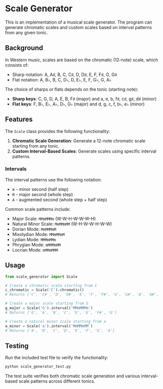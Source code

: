 # Scale Generator

This is an implementation of a musical scale generator. The program can generate chromatic scales and custom scales based on interval patterns from any given tonic.

## Background

In Western music, scales are based on the chromatic (12-note) scale, which consists of:

- Sharp notation: A, A♯, B, C, C♯, D, D♯, E, F, F♯, G, G♯
- Flat notation: A, B♭, B, C, D♭, D, E♭, E, F, G♭, G, A♭

The choice of sharps or flats depends on the tonic (starting note):

- **Sharp keys**: C, G, D, A, E, B, F♯ (major) and a, e, b, f♯, c♯, g♯, d♯ (minor)
- **Flat keys**: F, B♭, E♭, A♭, D♭, G♭ (major) and d, g, c, f, b♭, e♭ (minor)

## Features

The `Scale` class provides the following functionality:

1. **Chromatic Scale Generation**: Generate a 12-note chromatic scale starting from any tonic.
2. **Custom Interval-Based Scales**: Generate scales using specific interval patterns.

### Intervals

The interval patterns use the following notation:

- `m` - minor second (half step)
- `M` - major second (whole step)
- `A` - augmented second (whole step + half step)

Common scale patterns include:

- Major Scale: `MMmMMMm` (W-W-H-W-W-W-H)
- Natural Minor Scale: `MmMMmMM` (W-H-W-W-H-W-W)
- Dorian Mode: `MmMMMmM`
- Mixolydian Mode: `MMmMMmM`
- Lydian Mode: `MMMmMMm`
- Phrygian Mode: `mMMMmMM`
- Locrian Mode: `mMMmMMM`

## Usage

```python
from scale_generator import Scale

# Create a chromatic scale starting from C
c_chromatic = Scale('C').chromatic()
# Returns ['C', 'C#', 'D', 'D#', 'E', 'F', 'F#', 'G', 'G#', 'A', 'A#', 'B']

# Create a major scale starting from G
g_major = Scale('G').interval('MMmMMMm')
# Returns ['G', 'A', 'B', 'C', 'D', 'E', 'F#', 'G']

# Create a natural minor scale starting from a
a_minor = Scale('a').interval('MmMMmMM')
# Returns ['A', 'B', 'C', 'D', 'E', 'F', 'G', 'A']
```

## Testing

Run the included test file to verify the functionality:

```bash
python scale_generator_test.py
```

The test suite verifies both chromatic scale generation and various interval-based scale patterns across different tonics.
